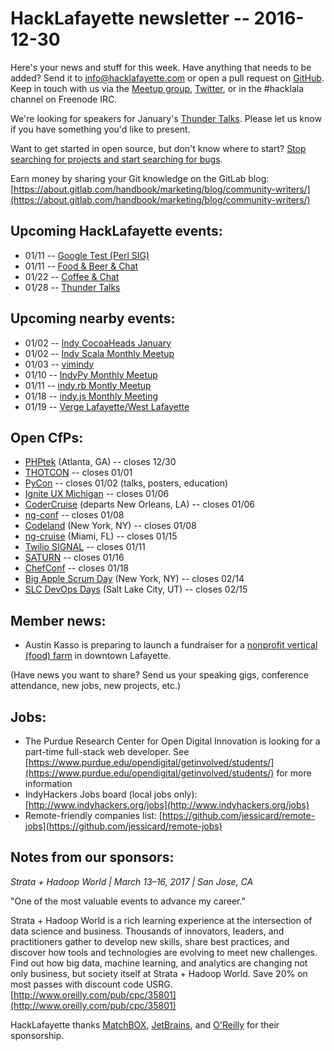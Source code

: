 # HackLafayette newsletter -- 2016-12-30

Here's your news and stuff for this week. Have anything that needs to be added? Send it to info@hacklafayette.com or open a pull request on [GitHub](https://github.com/hacklafayette/newsletter). Keep in touch with us via the [Meetup group](https://www.meetup.com/hacklafayette/), [Twitter](https://twitter.com/hacklafayette), or in the #hacklala channel on Freenode IRC.

We're looking for speakers for January's [Thunder Talks](https://www.meetup.com/hacklafayette/events/235985955/). Please let us know if you have something you'd like to present.

Want to get started in open source, but don't know where to start? [Stop searching for projects and start searching for bugs](https://opensource.com/life/16/11/guide-beginner-contributors).

Earn money by sharing your Git knowledge on the GitLab blog: [https://about.gitlab.com/handbook/marketing/blog/community-writers/](https://about.gitlab.com/handbook/marketing/blog/community-writers/)

## Upcoming HackLafayette events:

* 01/11 -- [Google Test (Perl SIG)](https://www.meetup.com/hacklafayette/events/235576112/)
* 01/11 -- [Food & Beer & Chat](https://www.meetup.com/hacklafayette/events/qjsqplywcbpb/)
* 01/22 -- [Coffee & Chat](https://www.meetup.com/hacklafayette/events/236047950/)
* 01/28 -- [Thunder Talks](https://www.meetup.com/hacklafayette/events/235985955/)

## Upcoming nearby events:

* 01/02 -- [Indy CocoaHeads January](https://www.meetup.com/IndyCocoaHeads/events/236043274/)
* 01/02 -- [Indy Scala Monthly Meetup](https://www.meetup.com/IndyScala/events/236241514/)
* 01/03 -- [vimindy](https://www.meetup.com/vimindy/events/236141971/)
* 01/10 -- [IndyPy Monthly Meetup](https://www.meetup.com/indypy/events/228228310/)
* 01/11 -- [indy.rb Montly Meetup](https://www.meetup.com/indyrb/events/236061744/)
* 01/18 -- [indy.js Monthly Meeting](https://www.meetup.com/indyjs/events/234855847/)
* 01/19 -- [Verge Lafayette/West Lafayette](https://www.meetup.com/vergelafayette/events/235887137/)

## Open CfPs:
* [PHPtek](https://tek.phparch.com/) (Atlanta, GA) -- closes 12/30
* [THOTCON](http://www.thotcon.org/cfp.html) -- closes 01/01
* [PyCon](https://us.pycon.org/2017/speaking/) -- closes 01/02 (talks, posters, education)
* [Ignite UX Michigan](http://www.igniteuxmi.com/submit-a-talk/) -- closes 01/06
* [CoderCruise](https://www.codercruise.com/call-for-speakers/) (departs New Orleans, LA) -- closes 01/06
* [ng-conf](https://docs.google.com/forms/d/e/1FAIpQLSczS80cXgTPVyUckda6fRjwiJNZsQUtg0o52gLMGa9l_q5qgw/viewform?c=0&w=1) -- closes 01/08
* [Codeland](http://codelandconf.com/) (New York, NY) -- closes 01/08
* [ng-cruise](https://ngcruise.com/#/) (Miami, FL) -- closes 01/15
* [Twilio SIGNAL](https://www.papercall.io/twilio-signal) -- closes 01/11
* [SATURN](https://www.papercall.io/saturn-2017) -- closes 01/16
* [ChefConf](https://chefconf.chef.io/call-for-presentations/) -- closes 01/18
* [Big Apple Scrum Day](https://www.papercall.io/basd2017) (New York, NY) -- closes 02/14
* [SLC DevOps Days](https://www.papercall.io/slc-dev-ops-days) (Salt Lake City, UT) -- closes 02/15

## Member news:
* Austin Kasso is preparing to launch a fundraiser for a [nonprofit vertical (food) farm](https://www.linkedin.com/pulse/tower-farms-campaign-austin-kasso?trk=prof-post) in downtown Lafayette.

(Have news you want to share? Send us your speaking gigs, conference attendance, new jobs, new projects, etc.)

## Jobs:
* The Purdue Research Center for Open Digital Innovation is looking for a part-time full-stack web developer. See [https://www.purdue.edu/opendigital/getinvolved/students/](https://www.purdue.edu/opendigital/getinvolved/students/) for more information
* IndyHackers Jobs board (local jobs only): [http://www.indyhackers.org/jobs](http://www.indyhackers.org/jobs)
* Remote-friendly companies list: [https://github.com/jessicard/remote-jobs](https://github.com/jessicard/remote-jobs)

## Notes from our sponsors:
*Strata + Hadoop World | March 13–16, 2017 | San Jose, CA*

"One of the most valuable events to advance my career." 

Strata + Hadoop World is a rich learning experience at the intersection of data science and business. Thousands of innovators, leaders, and practitioners gather to develop new skills, share best practices, and discover how tools and technologies are evolving to meet new challenges. Find out how big data, machine learning, and analytics are changing not only business, but society itself at Strata + Hadoop World. Save 20% on most passes with discount code USRG. [http://www.oreilly.com/pub/cpc/35801](http://www.oreilly.com/pub/cpc/35801)

HackLafayette thanks [MatchBOX](http://matchboxstudio.org/), [JetBrains](https://www.jetbrains.com/), and [O'Reilly](http://www.oreilly.com/) for their sponsorship.
